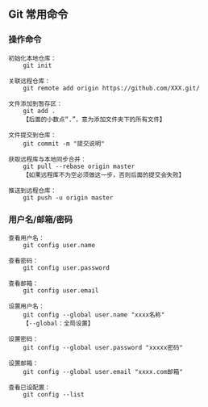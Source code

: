 ## Git 常用命令

### 操作命令
```
初始化本地仓库：
    git init
```
```
关联远程仓库：
    git remote add origin https://github.com/XXX.git/
```
```
文件添加到暂存区：
    git add .
    【后面的小数点“.”，意为添加文件夹下的所有文件】
```
```
文件提交到仓库：
    git commit -m "提交说明"
```
```
获取远程库与本地同步合并：
    git pull --rebase origin master
    【如果远程库不为空必须做这一步，否则后面的提交会失败】
```
```
推送到远程仓库：
    git push -u origin master
```

### 用户名/邮箱/密码
```
查看用户名：
    git config user.name
```
```
查看密码：
    git config user.password
```
```
查看邮箱：
    git config user.email
```
```
设置用户名：
    git config --global user.name "xxxx名称"
    【--global：全局设置】
```
```
设置密码：
    git config --global user.password "xxxxx密码"
```
```
设置邮箱：
    git config --global user.email "xxxx.com邮箱"
```
```
查看已设配置：
    git config --list
```